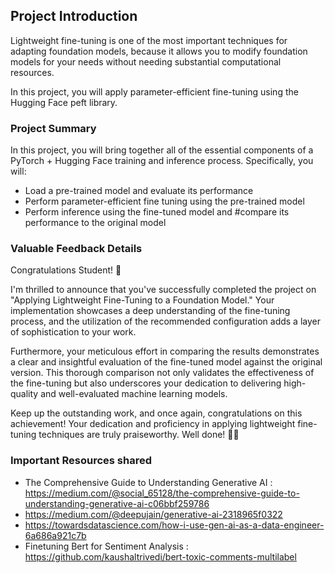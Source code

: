 ## Project Introduction
Lightweight fine-tuning is one of the most important techniques for adapting foundation models, because it allows you to modify foundation models for your needs without needing substantial computational resources.

In this project, you will apply parameter-efficient fine-tuning using the Hugging Face peft library.

### Project Summary
In this project, you will bring together all of the essential components of a PyTorch + Hugging Face training and inference process. Specifically, you will:

* Load a pre-trained model and evaluate its performance
* Perform parameter-efficient fine tuning using the pre-trained model
* Perform inference using the fine-tuned model and #compare its performance to the original model

### Valuable Feedback Details
Congratulations Student! 🎉

I'm thrilled to announce that you've successfully completed the project on "Applying Lightweight Fine-Tuning to a Foundation Model." Your implementation showcases a deep understanding of the fine-tuning process, and the utilization of the recommended configuration adds a layer of sophistication to your work.

Furthermore, your meticulous effort in comparing the results demonstrates a clear and insightful evaluation of the fine-tuned model against the original version. This thorough comparison not only validates the effectiveness of the fine-tuning but also underscores your dedication to delivering high-quality and well-evaluated machine learning models.

Keep up the outstanding work, and once again, congratulations on this achievement! Your dedication and proficiency in applying lightweight fine-tuning techniques are truly praiseworthy. Well done! 🚀👏

### Important Resources shared
* The Comprehensive Guide to Understanding Generative AI : https://medium.com/@social_65128/the-comprehensive-guide-to-understanding-generative-ai-c06bbf259786
* https://medium.com/@deepujain/generative-ai-2318965f0322
* https://towardsdatascience.com/how-i-use-gen-ai-as-a-data-engineer-6a686a921c7b
* Finetuning Bert for Sentiment Analysis : https://github.com/kaushaltrivedi/bert-toxic-comments-multilabel
  
